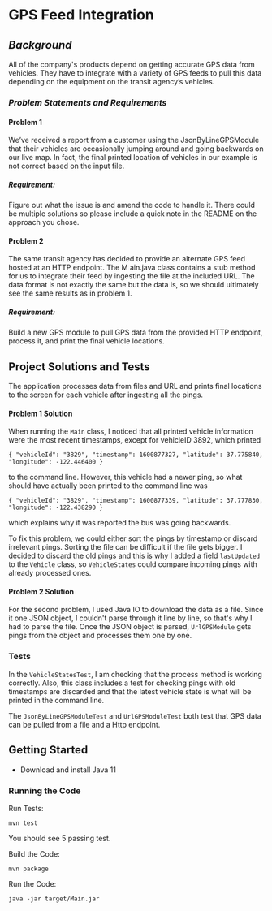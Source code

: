 # GPS Feed Integration

## _Background_
All of the company's products depend on getting accurate GPS data from vehicles. They have to integrate with a 
variety of GPS feeds to pull this data depending on the equipment on the transit agency’s vehicles. 

### _Problem Statements and Requirements_
#### Problem 1 
We’ve received a report from a customer using the ​JsonByLineGPSModule​ that their vehicles are occasionally jumping 
around and going backwards on our live map. In fact, the final printed location of vehicles in our example is not 
correct based on the input file.

##### Requirement:
Figure out what the issue is and amend the code to handle it. There could be multiple solutions so please include a 
quick note in the README on the approach you chose.

#### Problem 2
The same transit agency has decided to provide an alternate GPS feed hosted at an HTTP endpoint. The M​ ain.java​ class 
contains a stub method for us to integrate their feed by ingesting the file at the included URL. The data format is 
not exactly the same but the data is, so we should ultimately see the same results as in problem 1.

##### Requirement:
Build a new GPS module to pull GPS data from the provided HTTP endpoint, process it, and print the final vehicle locations.

## Project Solutions and Tests
The application processes data from files and URL and prints final locations to the screen for each vehicle 
after ingesting all the pings.

#### Problem 1 Solution
When running the `Main` class, I noticed that all printed vehicle information were the most recent timestamps, 
except for vehicleID 3892, which printed 
```
{ "vehicleId": "3829", "timestamp": 1600877327, "latitude": 37.775840, "longitude": -122.446400 }
```
to the command line. However, this vehicle had a newer ping, so 
what should have actually been printed to the command line was 
```
{ "vehicleId": "3829", "timestamp": 1600877339, "latitude": 37.777830, "longitude": -122.438290 }
```
which explains why it was reported the bus was going backwards. 

To fix this problem, we could either sort the pings by timestamp or discard irrelevant pings. Sorting the file can be 
difficult if the file gets bigger. I decided to discard the old pings and this is why I added a field `lastUpdated` to 
the `Vehicle` class, so `VehicleStates` could compare incoming pings with already processed ones.

#### Problem 2 Solution
For the second problem, I used Java IO to download the data as a file. Since it one JSON object, I couldn't parse through 
it line by line, so that's why I had to parse the file. Once the JSON object is parsed, `UrlGPSModule` gets 
pings from the object and processes them one by one. 

### Tests
In the `VehicleStatesTest`, I am checking that the process method is working correctly. Also, this class includes a
test for checking pings with old timestamps are discarded and that the latest vehicle state is what will be printed in the 
command line.

The `JsonByLineGPSModuleTest` and `UrlGPSModuleTest` both test that GPS data can be pulled from a file and a Http endpoint.

## Getting Started
- Download and install Java 11

### Running the Code

Run Tests:
```
mvn test
```
You should see 5 passing test.

Build the Code:
```
mvn package
```

Run the Code:
```
java -jar target/Main.jar
```
